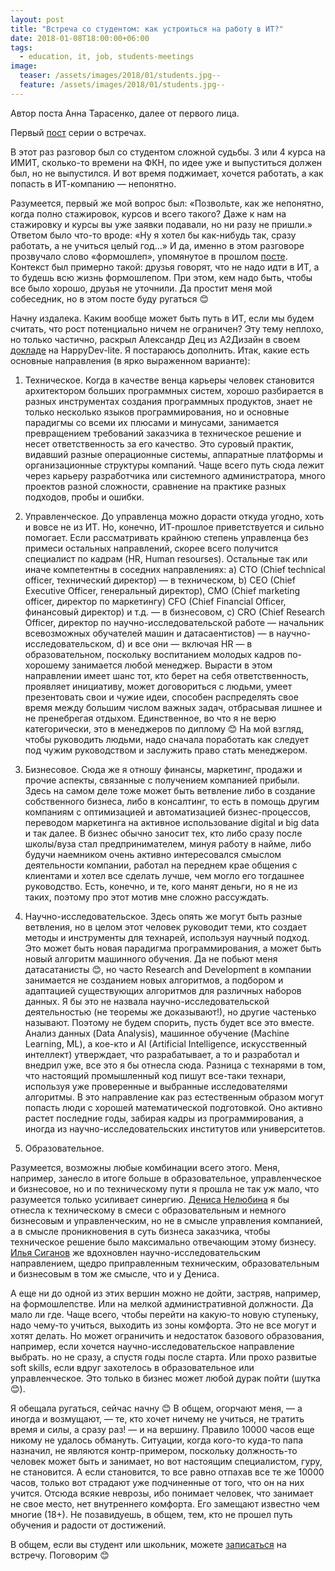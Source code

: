 ```yaml
---
layout: post
title: "Встреча со студентом: как устроиться на работу в ИТ?"
date: 2018-01-08T18:00:00+06:00
tags:
  - education, it, job, students-meetings
image: 
  teaser: /assets/images/2018/01/students.jpg--
  feature: /assets/images/2018/01/students.jpg--
---
```


Автор поста Анна Тарасенко, далее от первого лица.

Первый <a href="http://7bits.1der.link/blog/posts/it-education-meeting/2018-01-08" target="_blank">пост</a> серии о встречах.

В этот раз разговор был со студентом сложной судьбы. 3 или 4 курса на ИМИТ, сколько-то времени на ФКН, по идее уже и выпуститься должен был, но не выпустился. И вот время поджимает, хочется работать, а как попасть в ИТ-компанию — непонятно.

Разумеется, первый же мой вопрос был: «Позвольте, как же непонятно, когда полно стажировок, курсов и всего такого? Даже к нам на стажировку и курсы вы уже заявки подавали, но ни разу не пришли.» Ответом было что-то вроде: «Ну я хотел бы как-нибудь так, сразу работать, а не учиться целый год...» И да, именно в этом разговоре прозвучало слово «формошлеп», упомянутое в прошлом <a href="http://7bits.1der.link/blog/posts/it-education-meeting/2018-01-08" target="_blank">посте</a>. Контекст был примерно такой: друзья говорят, что не надо идти в ИТ, а то будешь всю жизнь формошлепом. При этом, кем надо быть, чтобы все было хорошо, друзья не уточнили. Да простит меня мой собеседник, но в этом посте буду ругаться 😊

Начну издалека. Каким вообще может быть путь в ИТ, если мы будем считать, что рост потенциально ничем не ограничен? Эту тему неплохо, но только частично, раскрыл Александр Дец из А2Дизайн в своем <a href="https://www.youtube.com/watch?v=M-P-2lOeuNU" target="_blank">докладе</a> на HappyDev-lite. Я постараюсь дополнить. Итак, какие есть основные направления (в ярко выраженном варианте):

1. Техническое. Когда в качестве венца карьеры человек становится архитектором больших программных систем, хорошо разбирается в разных инструментах создания программных продуктов, знает не только несколько языков программирования, но и основные парадигмы со всеми их плюсами и минусами, занимается превращением требований заказчика в техническое решение и несет ответственность за его качество. Это суровый практик, видавший разные операционные системы, аппаратные платформы и организационные структуры компаний. Чаще всего путь сюда лежит через карьеру разработчика или системного администратора, много проектов разной сложности, сравнение на практике разных подходов, пробы и ошибки.

2. Управленческое. До управленца можно дорасти откуда угодно, хоть и вовсе не из ИТ. Но, конечно, ИТ-прошлое приветствуется и сильно помогает. Если рассматривать крайнюю степень управленца без примеси остальных направлений, скорее всего получится специалист по кадрам (HR, Human resourses). Остальные так или иначе компетентны в соседних направлениях:
  a) CTO (Chief technical officer, технический директор) — в техническом,
  b) CEO (Chief Executive Officer, генеральный директор), CMO (Chief marketing officer, директор по маркетингу) CFO (Chief Financial Officer, финансовый директор) и т.д. — в бизнесовом,
  c) CRO (Chief Research Officer, директор по научно-исследовательской работе — начальник всевозможных обучателей машин и датасаентистов) — в научно-исследовательском,
  d) и все они — включая HR — в образовательном, поскольку воспитанием молодых кадров по-хорошему занимается любой менеджер.
Вырасти в этом направлении имеет шанс тот, кто берет на себя ответственность, проявляет инициативу, может договориться с людьми, умеет презентовать свои и чужие идеи, способен распределять свое время между большим числом важных задач, отбрасывая лишнее и не пренебрегая отдыхом. Единственное, во что я не верю категорически, это в менеджеров по диплому 😊 На мой взгляд, чтобы руководить людьми, надо сначала поработать как следует под чужим руководством и заслужить право стать менеджером.

3. Бизнесовое. Сюда же я отношу финансы, маркетинг, продажи и прочие аспекты, связанные с получением компанией прибыли. Здесь на самом деле тоже может быть ветвление либо в создание собственного бизнеса, либо в консалтинг, то есть в помощь другим компаниям с оптимизацией и автоматизацией бизнес-процессов, переводом маркетинга на активное использование digital и big data и так далее. В бизнес обычно заносит тех, кто либо сразу после школы/вуза стал предпринимателем, минуя работу в найме, либо будучи наемником очень активно интересовался смыслом деятельности компании, работал на переднем крае общения с клиентами и хотел все сделать лучше, чем могло его тогдашнее руководство. Есть, конечно, и те, кого манят деньги, но я не из таких, поэтому про этот мотив мне сложно рассуждать.

4. Научно-исследовательское. Здесь опять же могут быть разные ветвления, но в целом этот человек руководит теми, кто создает методы и инструменты для технарей, используя научный подход. Это может быть новая парадигма программирования, а может быть новый алгоритм машинного обучения. Да не побьют меня датасатанисты 😊, но часто Research and Development в компании занимается не созданием новых алгоритмов, а подбором и адаптацией существующих алгоритмов для различных наборов данных. Я бы это не назвала научно-исследовательской деятельностью (не теоремы же доказывают!), но другие частенько называют. Поэтому не будем спорить, пусть будет все это вместе. Анализ данных (Data Analysis), машинное обучение (Machine Learning, ML), а кое-кто и AI (Artificial Intelligence, искусственный интеллект) утверждает, что разрабатывает, а то и разработал и внедрил уже, все это я бы отнесла сюда. Разница с технарями в том, что настоящий промышленный код пишут все-таки технари, используя уже проверенные и выбранные исследователями алгоритмы. В это направление как раз естественным образом могут попасть люди с хорошей математической подготовкой. Оно активно растет последние годы, забирая кадры из программирования, а иногда из научно-исследовательских институтов или университетов. 

5. Образовательное.

Разумеется, возможны любые комбинации всего этого. Меня, например, занесло в итоге больше в образовательное, управленческое и бизнесовое, но и по техническому пути я прошла не так уж мало, что разумеется только усиливает синергию. <a href="http://gelin.1der.link" target="_blank">Дениса Нелюбина</a> я бы отнесла к техническому в смеси с образовательным и немного бизнесовым и управленческим, но не в смысле управления компанией, а в смысле проникновения в суть бизнеса заказчика, чтобы техническое решение было максимально отвечающим этому бизнесу. <a href="http://sigan.1der.link" target="_blank">Илья Сиганов</a> же вдохновлен научно-исследовательским направлением, щедро приправленным техническим, образовательным и бизнесовым в том же смысле, что и у Дениса.

А еще ни до одной из этих вершин можно не дойти, застряв, например, на формошлепстве. Или на мелкой административной должности. Да мало ли где. Чаще всего, чтобы перейти на какую-то новую ступеньку, надо чему-то учиться, выходить из зоны комфорта. Это не все могут и хотят делать. Но может ограничить и недостаток базового образования, например, если хочется научно-исследовательское направление выбрать. но не сразу, а спустя годы после старта. Или прохо развитые soft skills, если вдруг захотелось в образовательное или управленческое. Это только в бизнес может любой дурак пойти (шутка 😊).

Я обещала ругаться, сейчас начну 😊 В общем, огорчают меня, — а иногда и возмущают, — те, кто хочет ничему не учиться, не тратить время и силы, а сразу раз! — и на вершину. Правило 10000 часов еще никому не удалось обмануть. Ситуации, когда кого-то куда-то папа назначил, не являются контр-примером, поскольку должность-то человек может быть и занимает, но вот настоящим специалистом, гуру, не становится. А если становится, то все равно отпахав все те же 10000 часов, только вот страдают уже подчиненные от того, что он на них учится. Отсюда всякие неврозы, ибо понимает человек, что занимает не свое место, нет внутреннего комфорта. Его замещают известно чем многие (18+). Не позавидуешь, в общем, тем, кто не прошел путь обучения и радости от достижений.

В общем, если вы студент или школьник, можете <a href="http://annieomsk.1der.link/it-education-meeting" target="_blank">записаться</a> на встречу. Поговорим 😊